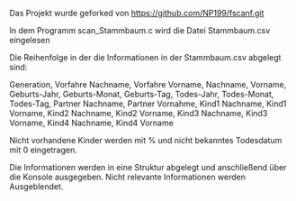 Das Projekt wurde geforked von https://github.com/NP199/fscanf.git

In dem Programm scan_Stammbaum.c wird die Datei Stammbaum.csv eingelesen

Die Reihenfolge in der die Informationen in der Stammbaum.csv abgelegt sind:

Generation, Vorfahre Nachname, Vorfahre Vorname, Nachname, Vorname, Geburts-Jahr, Geburts-Monat, Geburts-Tag, Todes-Jahr, Todes-Monat, Todes-Tag, Partner Nachname, Partner Vornahme, Kind1 Nachname, Kind1 Vorname, Kind2 Nachname, Kind2 Vorname, Kind3 Nachname, Kind3 Vorname, Kind4 Nachname, Kind4 Vorname

Nicht vorhandene Kinder werden mit % und nicht bekanntes Todesdatum mit 0 eingetragen.

Die Informationen werden in eine Struktur abgelegt und anschließend über die Konsole ausgegeben.
Nicht relevante Informationen werden Ausgeblendet.
